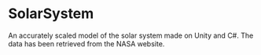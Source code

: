 # SolarSystem
 An accurately scaled model of the solar system made on Unity and C#. The data has been retrieved from the NASA website. 
